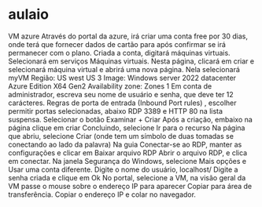 # aulaio
VM azure
Através do portal da azure, irá criar uma conta free por 30 dias, onde terá que fornecer dados de cartão para após confirmar se irá permanecer com o plano.
Criada a conta, digitará máquinas virtuais.
Selecionará em serviços Máquinas virtuais.
Nesta página, clicará em criar e selecionará máquina virtual e abrirá uma nova página.
Nela selecionará myVM
Região: US west US 3
Image: Windows server 2022 datacenter Azure Edition X64 Gen2
Availability zone: Zones 1
Em conta de administrador, escreva seu nome de usuário e senha, que deve ter 12 carácteres.
Regras de porta de entrada (Inbound Port rules) , escolher permitir portas selecionadas, abaixo RDP 3389 e HTTP 80 na lista suspensa.
Selecionar o botão Examinar + Criar
Após a criação, embaixo na página clique em criar
Concluindo, selecione Ir para o recurso
Na página que abriu, selecione Criar (onde tem um símbolo de duas tomadas se conectando ao lado da palavra)
Na guia Conectar-se ao RDP, manter as configurações e clicar em Baixar arquivo RDP
Abrir o arquivo RDP, e clica em conectar.
Na janela Segurança do Windows, selecione  Mais opções e Usar uma conta diferente. Digite o nome do usuário, localhost/
Digite a senha criada e clique em Ok
No portal, selecione a VM, na visão geral da VM passe o mouse sobre o endereço IP para aparecer Copiar para área de transferência. Copiar o endereço IP e colar no navegador.
